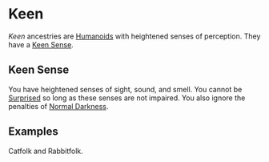 # Keen

*Keen* ancestries are [Humanoids](../../../Resources%20for%20GMs/Creature%20Types/Humanoid.md) with heightened senses of perception. They have a [Keen Sense](Keen.md#Keen%20Sense).

## Keen Sense

You have heightened senses of sight, sound, and smell. You cannot be [Surprised](../../../Game%20Procedures/Conditions/Surprised.md) so long as these senses are not impaired. You also ignore the penalties of [Normal Darkness](../../../Game%20Procedures/Hazards/Darkness.md#Normal%20Darkness).

## Examples

Catfolk and Rabbitfolk.
